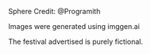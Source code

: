 Sphere Credit: @Programith

Images were generated using imggen.ai

The festival advertised is purely fictional.
